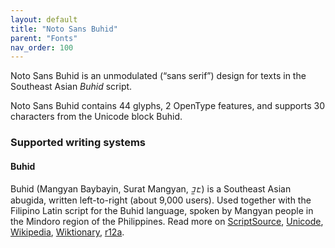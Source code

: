 ```yaml
---
layout: default
title: "Noto Sans Buhid"
parent: "Fonts"
nav_order: 100
---
```

Noto Sans Buhid is an unmodulated (“sans serif”) design for texts in the Southeast Asian _Buhid_ script. 

Noto Sans Buhid contains 44 glyphs, 2 OpenType features, and supports 30 characters from the Unicode block Buhid.


### Supported writing systems


#### Buhid

Buhid (Mangyan Baybayin, Surat Mangyan, <span class='autonym'>ᝊᝓᝑᝒ</span>) is a Southeast Asian abugida, written left-to-right (about 9,000 users). Used together with the Filipino Latin script for the Buhid language, spoken by Mangyan people in the Mindoro region of the Philippines. Read more on [ScriptSource](https://scriptsource.org/scr/Buhd), [Unicode](https://www.unicode.org/versions/Unicode13.0.0/ch17.pdf#G26439), [Wikipedia](https://en.wikipedia.org/wiki/ISO_15924:Buhd), [Wiktionary](https://en.wiktionary.org/wiki/Category:Buhid_script), [r12a](https://r12a.github.io/scripts/links?iso=Buhd).


